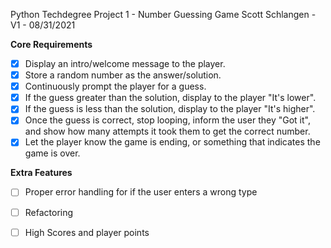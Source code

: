 Python Techdegree
Project 1 - Number Guessing Game
Scott Schlangen - V1 - 08/31/2021


**Core Requirements**

- [x]  Display an intro/welcome message to the player.
- [x]  Store a random number as the answer/solution.
- [x] Continuously prompt the player for a guess.
- [x]  If the guess greater than the solution, display to the player "It's lower".
- [x] If the guess is less than the solution, display to the player "It's higher".
- [x] Once the guess is correct, stop looping, inform the user they "Got it", and show how many attempts it took them to get the correct number.
- [x]  Let the player know the game is ending, or something that indicates the game is over.

**Extra Features**
- [ ] Proper error handling for if the user enters a wrong type
- [ ] Refactoring
- [ ] High Scores and player points


